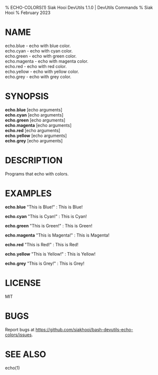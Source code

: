 % ECHO-COLORS(1) Siak Hooi DevUtils 1.1.0 | DevUtils Commands
% Siak Hooi
% February 2023

# NAME
echo.blue - echo with blue color.  
echo.cyan - echo with cyan color.  
echo.green - echo with green color.  
echo.magenta - echo with magenta color.  
echo.red - echo with red color.  
echo.yellow - echo with yellow color.  
echo.grey - echo with grey color.

# SYNOPSIS
**echo.blue** [echo arguments]  
**echo.cyan** [echo arguments]  
**echo.green** [echo arguments]  
**echo.magenta** [echo arguments]  
**echo.red** [echo arguments]  
**echo.yellow** [echo arguments]  
**echo.grey** [echo arguments]

# DESCRIPTION
Programs that echo with colors.

# EXAMPLES
**echo.blue** "This is Blue!"
: This is Blue!

**echo.cyan** "This is Cyan!"
: This is Cyan!

**echo.green** "This is Green!"
: This is Green!

**echo.magenta** "This is Magenta!"
: This is Magenta!

**echo.red** "This is Red!"
: This is Red!

**echo.yellow** "This is Yellow!"
: This is Yellow!

**echo.grey** "This is Grey!"
: This is Grey!

# LICENSE
MIT

# BUGS
Report bugs at https://github.com/siakhooi/bash-devutils-echo-colors/issues.

# SEE ALSO
echo(1)
